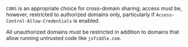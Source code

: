 `CORS` is an appropriate choice for cross-domain sharing; access must be, however, restricted to authorized domains only, particularly if `Access-Control-Allow-Credentials` is enabled.

All unauthorized domains must be restricted in addition to domains that allow running untrusted code like `jsfiddle.com`.
